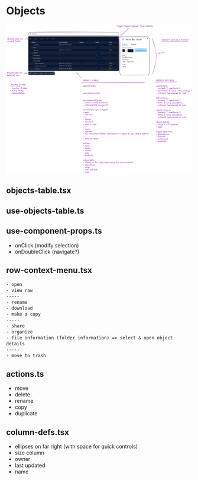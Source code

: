 # Objects

![Objects](./objects.excalidraw.png)

## objects-table.tsx

## use-objects-table.ts

## use-component-props.ts

- onClick (modify selection)
- onDoubleClick (navigate?)

## row-context-menu.tsx

```
- open
- view raw
-----
- rename
- download
- make a copy
-----
- share
- organize
- file information (folder information) => select & open object details
-----
- move to trash
```

## actions.ts

- move
- delete
- rename
- copy
- duplicate

## column-defs.tsx

- ellipses on far right (with space for quick controls)
- size column
- owner
- last updated
- name
